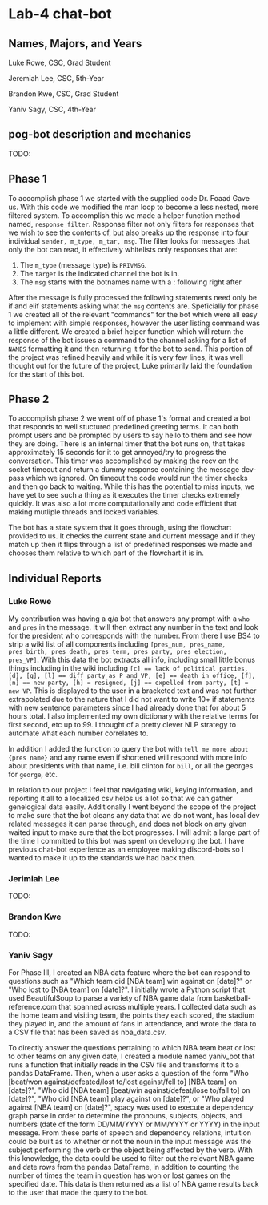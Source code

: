 # Lab-4 chat-bot
## Names, Majors, and Years
Luke Rowe, CSC, Grad Student

Jeremiah Lee, CSC, 5th-Year

Brandon Kwe, CSC, Grad Student

Yaniv Sagy, CSC, 4th-Year

## pog-bot description and mechanics
TODO:

## Phase 1
To accomplish phase 1 we started with the supplied code Dr. Foaad Gave us. With this code we modified the man loop to become a less nested, more filtered system. To accomplish this we made a helper function method named, `response_filter`. Response filter not only filters for responses that we wish to see the contents of, but also breaks up the response into four individual `sender, m_type, m_tar, msg`. The filter looks for messages that only the bot can read, it effectively whitelists only responses that are:
1. The `m_type` (message type) is `PRIVMSG`.
2. The `target` is the indicated channel the bot is in.
3. The `msg` starts with the botnames name with a : following right after

After the message is fully processed the following statements need only be if and elif statements asking what the `msg` contents are. Speficially for phase 1 we created all of the relevant "commands" for the bot which were all easy to implement with simple responses, however the user listing command was a little different. We created a brief helper function which will return the response of the bot issues a command to the channel asking for a list of `NAMES` formatting it and then returning it for the bot to send. This portion of the project was refined heavily and while it is very few lines, it was well thought out for the future of the project, Luke primarily laid the foundation for the start of this bot.

## Phase 2
To accomplish phase 2 we went off of phase 1's format and created a bot that responds to well stuctured predefined greeting terms. It can both prompt users and be prompted by users to say hello to them and see how they are doing. There is an internal timer that the bot runs on, that takes approximately 15 seconds for it to get annoyed/try to progress the conversation. This timer was accomplished by making the recv on the socket timeout and return a dummy response containing the message dev-pass which we ignored. On timeout the code would run the timer checks and then go back to waiting. While this has the potential to miss inputs, we have yet to see such a thing as it executes the timer checks extremely quickly. It was also a lot more computationally and code efficient that making mutliple threads and locked variables.

The bot has a state system that it goes through, using the flowchart provided to us. It checks the current state and current message and if they match up then it flips through a list of predefined responses we made and chooses them relative to which part of the flowchart it is in.

## Individual Reports
### Luke Rowe
My contribution was having a q/a bot that answers any prompt with a `who` and `pres` in the message. It will then extract any number in the text and look for the president who corresponds with the number. From there I use BS4 to strip a wiki list of all components including `[pres_num, pres_name, pres_birth, pres_death, pres_term, pres_party, pres_election, pres_VP]`. With this data the bot extracts all info, including small little bonus things including in the wiki including `[c] == lack of political parties, [d], [g], [l] == diff party as P and VP, [e] == death in office, [f], [n] == new party, [h] = resigned, [j] == expelled from party, [t] = new VP`. This is displayed to the user in a bracketed text and was not further extrapolated due to the nature that I did not want to write 10+ if statements with new sentence parameters since I had already done that for about 5 hours total. I also implemented my own dictionary with the relative terms for first second, etc up to 99. I thought of a pretty clever NLP strategy to automate what each number correlates to.

In addition I added the function to query the bot with `tell me more about {pres name}` and any name even if shortened will respond with more info about presidents with that name, i.e. bill clinton for `bill`, or all the georges for `george`, etc.

In relation to our project I feel that navigating wiki, keying information, and reporting it all to a localized csv helps us a lot so that we can gather genelogical data easily. Additionally I went beyond the scope of the project to make sure that the bot cleans any data that we do not want, has local dev related messages it can parse through, and does not block on any given waited input to make sure that the bot progresses. I will admit a large part of the time I committed to this bot was spent on developing the bot. I have previous chat-bot experience as an employee making discord-bots so I wanted to make it up to the standards we had back then.
### Jerimiah Lee
TODO:
### Brandon Kwe
TODO:
### Yaniv Sagy
For Phase III, I created an NBA data feature where the bot can respond to questions such as "Which team did [NBA team] win against on [date]?" or "Who lost to [NBA team] on [date]?". I initially wrote a Python script that used BeautifulSoup to parse a variety of NBA game data from basketball-reference.com that spanned across multiple years. I collected data such as the home team and visiting team, the points they each scored, the stadium they played in, and the amount of fans in attendance, and wrote the data to a CSV file that has been saved as nba_data.csv.

To directly answer the questions pertaining to which NBA team beat or lost to other teams on any given date, I created a module named yaniv_bot that runs a function that initially reads in the CSV file and transforms it to a pandas DataFrame. Then, when a user asks a question of the form "Who [beat/won against/defeated/lost to/lost against/fell to] [NBA team] on [date]?", "Who did [NBA team] [beat/win against/defeat/lose to/fall to] on [date]?", "Who did [NBA team] play against on [date]?", or "Who played against [NBA team] on [date]?", spacy was used to execute a dependency graph parse in order to determine the pronouns, subjects, objects, and numbers (date of the form DD/MM/YYYY or MM/YYYY or YYYY) in the input message. From these parts of speech and dependency relations, intuition could be built as to whether or not the noun in the input message was the subject performing the verb or the object being affected by the verb. With this knowledge, the data could be used to filter out the relevant NBA game and date rows from the pandas DataFrame, in addition to counting the number of times the team in question has won or lost games on the specified date. This data is then returned as a list of NBA game results back to the user that made the query to the bot.

